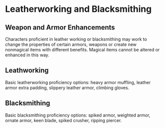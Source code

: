 # Leatherworking and Blacksmithing

## Weapon and Armor Enhancements

Characters proficient in leather working or blacksmithing may work to change the properties of certain armors, weapons or create new nonmagical items with different benefits. Magical items cannot be altered or enhanced in this way.

## Leathworking 
Basic leatherworking proficiency options: heavy armor muffling, leather armor extra padding, slippery leather armor, climbing gloves.

## Blacksmithing
Basic blacksmithing proficiency options: spiked armor, weighted armor, ornate armor, keen blade, spiked crusher, ripping piercer.